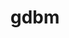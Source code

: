 ---
title: "gdbm"
layout: cache
categories: [package, develop-2023-09-03]
meta: {"versions": ["1.23"], "compilers": ["apple-clang@=14.0.0", "gcc@=11.1.0", "gcc@=11.3.0", "gcc@=12.1.0", "gcc@=7.3.1", "gcc@=7.5.0", "oneapi@=2023.2.0"], "oss": ["amzn2", "ubuntu18.04", "ubuntu20.04", "ubuntu22.04", "ventura"], "platforms": ["darwin", "linux"], "targets": ["aarch64", "neoverse_n1", "ppc64le", "x86_64", "x86_64_v3"], "stacks": ["aws-isc", "aws-isc-aarch64", "build_systems", "data-vis-sdk", "e4s", "e4s-oneapi", "e4s-power", "gpu-tests", "ml-darwin-aarch64-mps", "ml-linux-x86_64-cpu", "ml-linux-x86_64-cuda", "ml-linux-x86_64-rocm", "radiuss", "radiuss-aws", "radiuss-aws-aarch64", "root", "tutorial"], "num_specs": 10, "num_specs_by_stack": {"root": 10, "ml-darwin-aarch64-mps": 1, "radiuss-aws-aarch64": 2, "aws-isc-aarch64": 2, "radiuss-aws": 1, "aws-isc": 1, "build_systems": 1, "radiuss": 1, "e4s-power": 1, "e4s": 1, "gpu-tests": 1, "data-vis-sdk": 1, "e4s-oneapi": 1, "tutorial": 2, "ml-linux-x86_64-cpu": 1, "ml-linux-x86_64-cuda": 1, "ml-linux-x86_64-rocm": 1}}
spec_details: [{"hash": "vxfilx7oumsjhnficpu5n3bga7bbx2eu", "compiler": "apple-clang@=14.0.0", "versions": ["1.23"], "os": "ventura", "platform": "darwin", "target": "aarch64", "variants": ["build_system=autotools"], "stacks": ["root", "ml-darwin-aarch64-mps"], "size": "-", "tarball": "https://binaries.spack.io/develop-2023-09-03/build_cache/darwin-ventura-aarch64/apple-clang-14.0.0/gdbm-1.23/darwin-ventura-aarch64-apple-clang-14.0.0-gdbm-1.23-vxfilx7oumsjhnficpu5n3bga7bbx2eu.spack"}, {"hash": "gn3gdso3ud2tvdkkegol5jnv76fe3xsa", "compiler": "gcc@=7.3.1", "versions": ["1.23"], "os": "amzn2", "platform": "linux", "target": "aarch64", "variants": ["build_system=autotools"], "stacks": ["root", "radiuss-aws-aarch64", "aws-isc-aarch64"], "size": "-", "tarball": "https://binaries.spack.io/develop-2023-09-03/build_cache/linux-amzn2-aarch64/gcc-7.3.1/gdbm-1.23/linux-amzn2-aarch64-gcc-7.3.1-gdbm-1.23-gn3gdso3ud2tvdkkegol5jnv76fe3xsa.spack"}, {"hash": "wabzuzchet2vxg6zs5rfn4smopxzgrb4", "compiler": "gcc@=7.3.1", "versions": ["1.23"], "os": "amzn2", "platform": "linux", "target": "neoverse_n1", "variants": ["build_system=autotools"], "stacks": ["root", "radiuss-aws-aarch64", "aws-isc-aarch64"], "size": "-", "tarball": "https://binaries.spack.io/develop-2023-09-03/build_cache/linux-amzn2-neoverse_n1/gcc-7.3.1/gdbm-1.23/linux-amzn2-neoverse_n1-gcc-7.3.1-gdbm-1.23-wabzuzchet2vxg6zs5rfn4smopxzgrb4.spack"}, {"hash": "adrd3zf6goqtveuceqgdwgvf6dpnbwer", "compiler": "gcc@=7.3.1", "versions": ["1.23"], "os": "amzn2", "platform": "linux", "target": "x86_64_v3", "variants": ["build_system=autotools"], "stacks": ["root", "radiuss-aws", "aws-isc"], "size": "-", "tarball": "https://binaries.spack.io/develop-2023-09-03/build_cache/linux-amzn2-x86_64_v3/gcc-7.3.1/gdbm-1.23/linux-amzn2-x86_64_v3-gcc-7.3.1-gdbm-1.23-adrd3zf6goqtveuceqgdwgvf6dpnbwer.spack"}, {"hash": "gmjpc3k6mssbxrtrfh7qtp72nvqesvd4", "compiler": "gcc@=7.5.0", "versions": ["1.23"], "os": "ubuntu18.04", "platform": "linux", "target": "x86_64_v3", "variants": ["build_system=autotools"], "stacks": ["root", "build_systems", "radiuss"], "size": "-", "tarball": "https://binaries.spack.io/develop-2023-09-03/build_cache/linux-ubuntu18.04-x86_64_v3/gcc-7.5.0/gdbm-1.23/linux-ubuntu18.04-x86_64_v3-gcc-7.5.0-gdbm-1.23-gmjpc3k6mssbxrtrfh7qtp72nvqesvd4.spack"}, {"hash": "a54r2cb66tmjfnf4mzdlv6nhwei4a4wv", "compiler": "gcc@=11.1.0", "versions": ["1.23"], "os": "ubuntu20.04", "platform": "linux", "target": "ppc64le", "variants": ["build_system=autotools"], "stacks": ["root", "e4s-power"], "size": "-", "tarball": "https://binaries.spack.io/develop-2023-09-03/build_cache/linux-ubuntu20.04-ppc64le/gcc-11.1.0/gdbm-1.23/linux-ubuntu20.04-ppc64le-gcc-11.1.0-gdbm-1.23-a54r2cb66tmjfnf4mzdlv6nhwei4a4wv.spack"}, {"hash": "wzxdqgoacaphmpwdtro2ums2ojkiuwv4", "compiler": "gcc@=11.1.0", "versions": ["1.23"], "os": "ubuntu20.04", "platform": "linux", "target": "x86_64_v3", "variants": ["build_system=autotools"], "stacks": ["root", "e4s", "gpu-tests", "data-vis-sdk"], "size": "-", "tarball": "https://binaries.spack.io/develop-2023-09-03/build_cache/linux-ubuntu20.04-x86_64_v3/gcc-11.1.0/gdbm-1.23/linux-ubuntu20.04-x86_64_v3-gcc-11.1.0-gdbm-1.23-wzxdqgoacaphmpwdtro2ums2ojkiuwv4.spack"}, {"hash": "x6qwwpje74kv2pnazipgdvvtjqk4af72", "compiler": "oneapi@=2023.2.0", "versions": ["1.23"], "os": "ubuntu20.04", "platform": "linux", "target": "x86_64", "variants": ["build_system=autotools"], "stacks": ["root", "e4s-oneapi"], "size": "-", "tarball": "https://binaries.spack.io/develop-2023-09-03/build_cache/linux-ubuntu20.04-x86_64/oneapi-2023.2.0/gdbm-1.23/linux-ubuntu20.04-x86_64-oneapi-2023.2.0-gdbm-1.23-x6qwwpje74kv2pnazipgdvvtjqk4af72.spack"}, {"hash": "6ejzrwurosy4xogxjvg4chqousdkrigr", "compiler": "gcc@=11.3.0", "versions": ["1.23"], "os": "ubuntu22.04", "platform": "linux", "target": "x86_64_v3", "variants": ["build_system=autotools"], "stacks": ["root", "tutorial", "ml-linux-x86_64-cpu", "ml-linux-x86_64-cuda", "ml-linux-x86_64-rocm"], "size": "-", "tarball": "https://binaries.spack.io/develop-2023-09-03/build_cache/linux-ubuntu22.04-x86_64_v3/gcc-11.3.0/gdbm-1.23/linux-ubuntu22.04-x86_64_v3-gcc-11.3.0-gdbm-1.23-6ejzrwurosy4xogxjvg4chqousdkrigr.spack"}, {"hash": "m4bevdazswicnwgmptgxypvjyaovvkc5", "compiler": "gcc@=12.1.0", "versions": ["1.23"], "os": "ubuntu22.04", "platform": "linux", "target": "x86_64_v3", "variants": ["build_system=autotools"], "stacks": ["root", "tutorial"], "size": "-", "tarball": "https://binaries.spack.io/develop-2023-09-03/build_cache/linux-ubuntu22.04-x86_64_v3/gcc-12.1.0/gdbm-1.23/linux-ubuntu22.04-x86_64_v3-gcc-12.1.0-gdbm-1.23-m4bevdazswicnwgmptgxypvjyaovvkc5.spack"}]
---